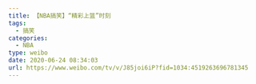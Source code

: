 ```yaml
---
title: 【NBA搞笑】“精彩上篮”时刻
tags:
  - 搞笑
categories:
  - NBA
type: weibo
date: 2020-06-24 08:34:03
url: https://www.weibo.com/tv/v/J85joi6iP?fid=1034:4519263696781345
---
```


<!-- more -->